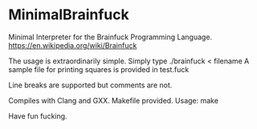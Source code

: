 # MinimalBrainfuck
Minimal Interpreter for the Brainfuck Programming Language.
https://en.wikipedia.org/wiki/Brainfuck

The usage is extraordinarily simple.
Simply type ./brainfuck < filename
A sample file for printing squares is provided in test.fuck

Line breaks are supported but comments are not.

Compiles with Clang and GXX. Makefile provided.
Usage: make

Have fun fucking.


